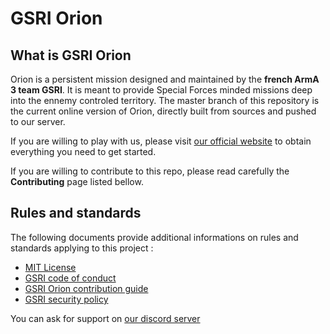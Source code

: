 # GSRI Orion

## What is GSRI Orion

Orion is a persistent mission designed and maintained by the **french ArmA 3 team GSRI**. It is meant to provide Special Forces minded missions deep into the ennemy controled territory. The master branch of this repository is the current online version of Orion, directly built from sources and pushed to our server.

If you are willing to play with us, please visit [our official website](https://www.gsri.team) to obtain everything you need to get started.

If you are willing to contribute to this repo, please read carefully the **Contributing** page listed bellow.

## Rules and standards

The following documents provide additional informations on rules and standards applying to this project :

*   [MIT License](../LICENSE.md)
*   [GSRI code of conduct](https://github.com/team-gsri/.github/blob/master/CODE_OF_CONDUCT.md)
*   [GSRI Orion contribution guide](./CONTRIBUTING.md)
*   [GSRI security policy](https://github.com/team-gsri/.github/blob/master/SECURITY.md)

You can ask for support on [our discord server](https://discord.gg/bhMn4jd)
